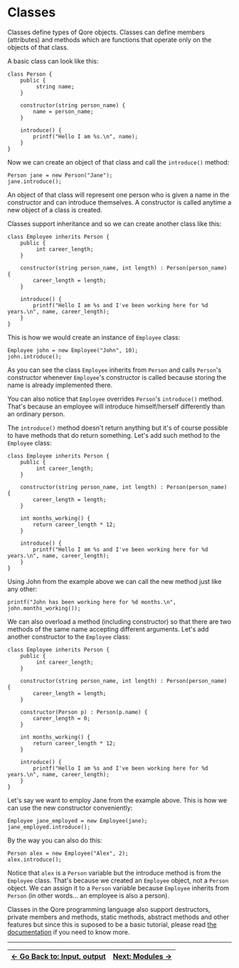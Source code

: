 # Classes


Classes define types of Qore objects. Classes can define members (attributes) and methods which are functions that
operate only on the objects of that class.

A basic class can look like this:

```
class Person {
    public {
         string name;
    }

    constructor(string person_name) {
        name = person_name;
    }

    introduce() {
        printf("Hello I am %s.\n", name);
    }
}
```

Now we can create an object of that class and call the `introduce()` method:

```
Person jane = new Person("Jane");
jane.introduce();
```

An object of that class will represent one person who is given a name in the constructor and can introduce themselves.
A constructor is called anytime a new object of a class is created.

Classes support inheritance and so we can create another class like this:

```
class Employee inherits Person {
    public {
         int career_length;
    }

    constructor(string person_name, int length) : Person(person_name) {
        career_length = length;
    }

    introduce() {
        printf("Hello I am %s and I've been working here for %d years.\n", name, career_length);
    }
}
```

This is how we would create an instance of `Employee` class:

```
Employee john = new Employee("John", 10);
john.introduce();
```

As you can see the class `Employee` inherits from `Person` and calls `Person`'s constructor whenever `Employee`'s
constructor is called because storing the name is already implemented there.

You can also notice that `Employee` overrides `Person`'s `introduce()` method. That's because an employee will introduce
himself/herself differently than an ordinary person.

The `introduce()` method doesn't return anything but it's of course possible to have methods that do return something.
Let's add such method to the `Employee` class:

```
class Employee inherits Person {
    public {
         int career_length;
    }

    constructor(string person_name, int length) : Person(person_name) {
        career_length = length;
    }

    int months_working() {
        return career_length * 12;
    }

    introduce() {
        printf("Hello I am %s and I've been working here for %d years.\n", name, career_length);
    }
}
```

Using John from the example above we can call the new method just like any other:

```
printf("John has been working here for %d months.\n", john.months_working());
```

We can also overload a method (including constructor) so that there are two methods of the same name accepting different
arguments. Let's add another constructor to the `Employee` class:

```
class Employee inherits Person {
    public {
         int career_length;
    }

    constructor(string person_name, int length) : Person(person_name) {
        career_length = length;
    }

    constructor(Person p) : Person(p.name) {
        career_length = 0;
    }

    int months_working() {
        return career_length * 12;
    }

    introduce() {
        printf("Hello I am %s and I've been working here for %d years.\n", name, career_length);
    }
}
```

Let's say we want to employ Jane from the example above. This is how we can use the new constructor conveniently:

```
Employee jane_employed = new Employee(jane);
jane_employed.introduce();
```

By the way you can also do this:

```
Person alex = new Employee("Alex", 2);
alex.introduce();
```

Notice that `alex` is a `Person` variable but the introduce method is from the `Employee` class. That's because we
created an `Employee` object, not a `Person` object. We can assign it to a `Person` variable because `Employee` inherits
from `Person` (in other words... an employee is also a person).

Classes in the Qore programming language also support destructors, private members and methods, static methods, abstract
methods and other features but since this is suposed to be a basic tutorial, please read
[the documentation](https://docs.qore.org/current/lang/html/qore_classes.html) if you need to know more.

---

| [&larr; Go Back to: Input, output](../05_input_output/) | [Next: Modules &rarr;](../07_modules/) |
| --- | --- |
